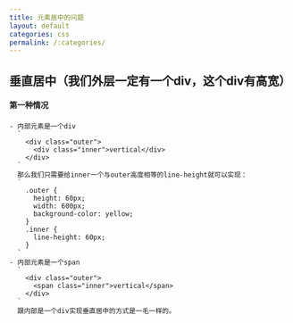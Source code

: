```yaml
---
title: 元素居中的问题
layout: default
categories: css
permalink: /:categories/
---
```


## 垂直居中（我们外层一定有一个div，这个div有高宽）
  #### 第一种情况
    - 内部元素是一个div
      `
        <div class="outer">
          <div class="inner">vertical</div>
        </div>
      `
      那么我们只需要给inner一个与outer高度相等的line-height就可以实现：
      `
        .outer {
          height: 60px;
          width: 600px;
          background-color: yellow;
        }
        .inner {
          line-height: 60px;
        }
      `
    - 内部元素是一个span
      `
        <div class="outer">
          <span class="inner">vertical</span>
        </div>
      `
      跟内部是一个div实现垂直居中的方式是一毛一样的。
